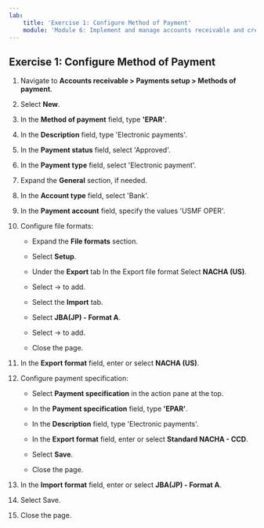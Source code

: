 ```yaml
---
lab:
    title: 'Exercise 1: Configure Method of Payment'
    module: 'Module 6: Implement and manage accounts receivable and credit and collections'
---
```


## Exercise 1: Configure Method of Payment

1. Navigate to **Accounts receivable &gt; Payments setup &gt; Methods of payment**.

2. Select **New**.

3. In the **Method of payment** field, type **'EPAR'**.

4. In the **Description** field, type 'Electronic payments'.

5. In the **Payment status** field, select 'Approved'.

6. In the **Payment type** field, select 'Electronic payment'.

7. Expand the **General** section, if needed.

8. In the **Account type** field, select 'Bank'.

9. In the **Payment account** field, specify the values 'USMF OPER'.

10. Configure file formats:

	- Expand the **File formats** section.

	- Select **Setup**.

	- Under the **Export** tab In the Export file format Select **NACHA (US)**.

	- Select -> to add.

	- Select the **Import** tab.

	- Select **JBA(JP) - Format A**.

	- Select -> to add.

	- Close the page.

11. In the **Export format** field, enter or select **NACHA (US)**.

12. Configure payment specification:

	- Select **Payment specification** in the action pane at the top.

	- In the **Payment specification** field, type **'EPAR'**.

	- In the **Description** field, type 'Electronic payments'.

	- In the **Export format** field, enter or select **Standard NACHA - CCD**.

	- Select **Save**.

	- Close the page.

13. In the **Import format** field, enter or select **JBA(JP) - Format A**.

14. Select Save.

15. Close the page.


 
